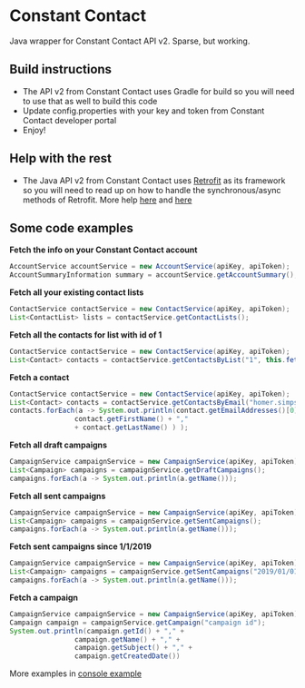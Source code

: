 # Constant Contact
Java wrapper for Constant Contact API v2. Sparse, but working.

## Build instructions
* The API v2 from Constant Contact uses Gradle for build so you will need to use that as well to build this code
* Update config.properties with your key and token from Constant Contact developer portal
* Enjoy!

## Help with the rest
* The Java API v2 from Constant Contact uses [Retrofit](https://square.github.io/retrofit/) as its framework so you will need to read up on how to handle the synchronous/async methods of Retrofit.  More help [here](https://futurestud.io/tutorials/retrofit-synchronous-and-asynchronous-requests) and [here](https://square.github.io/retrofit/2.x/retrofit/retrofit2/Call.html)

## Some code examples

**Fetch the info on your Constant Contact account**
```java
AccountService accountService = new AccountService(apiKey, apiToken);
AccountSummaryInformation summary = accountService.getAccountSummary();
```

**Fetch all your existing contact lists**
```java
ContactService contactService = new ContactService(apiKey, apiToken);
List<ContactList> lists = contactService.getContactLists();
```

**Fetch all the contacts for list with id of 1**
```java
ContactService contactService = new ContactService(apiKey, apiToken);
List<Contact> contacts = contactService.getContactsByList("1", this.fetchLimit, this.dateCreated);
```
**Fetch a contact**
```java
ContactService contactService = new ContactService(apiKey, apiToken);
List<Contact> contacts = contactService.getContactsByEmail("homer.simpson@gmail.com");
contacts.forEach(a -> System.out.println(contact.getEmailAddresses()[0].getEmailAddress() + "," +
                contact.getFirstName() + ","
                + contact.getLastName() ) );
```
**Fetch all draft campaigns**
```java
CampaignService campaignService = new CampaignService(apiKey, apiToken);
List<Campaign> campaigns = campaignService.getDraftCampaigns();
campaigns.forEach(a -> System.out.println(a.getName()));
```

**Fetch all sent campaigns**
```java
CampaignService campaignService = new CampaignService(apiKey, apiToken);
List<Campaign> campaigns = campaignService.getSentCampaigns();
campaigns.forEach(a -> System.out.println(a.getName()));
```
**Fetch sent campaigns since 1/1/2019**
```java
CampaignService campaignService = new CampaignService(apiKey, apiToken);
List<Campaign> campaigns = campaignService.getSentCampaigns("2019/01/01 00:00:01");
campaigns.forEach(a -> System.out.println(a.getName()));
```
**Fetch a campaign**
```java
CampaignService campaignService = new CampaignService(apiKey, apiToken);
Campaign campaign = campaignService.getCampaign("campaign id");
System.out.println(campaign.getId() + "," +
                campaign.getName() + "," +
                campaign.getSubject() + "," +
                campaign.getCreatedDate())
```

More examples in [console example](https://github.com/rzygler/constantcontact/blob/master/src/main/java/ApiMain.java)

